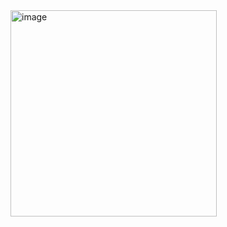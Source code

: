 <img width="330" alt="image" src="https://github.com/user-attachments/assets/894e4ff2-527b-4b88-b677-744bd333fe22">
